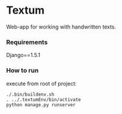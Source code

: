 Textum
==============
Web-app for working with handwritten texts.



### Requirements 

Django==1.5.1



### How to run

execute from root of project:

	./.bin/buildenv.sh
	. ../.textumEnv/bin/activate
	python manage.py runserver